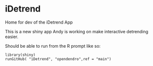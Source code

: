 # iDetrend
Home for dev of the iDetrend App

This is a new shiny app Andy is working on make interactive detrending easier.

Should be able to run from the R prompt like so:

```
library(shiny)
runGitHub( "iDetrend", "opendendro",ref = "main")
```